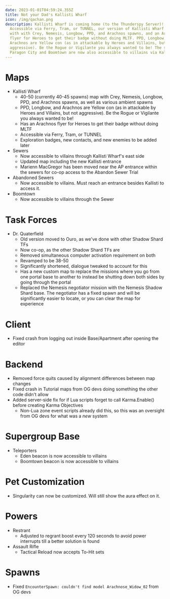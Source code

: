 ```yaml
---
date: 2023-01-01T04:59:24.355Z
title: Not your Dad's Kallisti Wharf
icon: /img/qachan.png
description: Kallisti Wharf is coming home (to the Thunderspy Server)!
  Accessible via Ferry, Tram, or TUNNEL, our version of Kallisti Wharf is alive
  with with Crey, Nemesis, Longbow, PPD, and Arachnos spawns, and an Arachnos
  flyer for Heroes to get their badge without doing MLTF. PPD, Longbow, and
  Arachnos are Yellow con (as in attackable by Heroes and Villains, but not
  aggressive). Be the Rogue or Vigilante you always wanted to be! The sewers of
  Paragon City and Boomtown are now also accessible to villains via Kallisti.
---
```

# Maps

* Kallisti Wharf
  - 40-50 (currently 40-45 spawns) map with Crey, Nemesis, Longbow, PPD, and Arachnos spawns, as well as various ambient spawns
  - PPD, Longbow, and Arachnos are Yellow con (as in attackable by Heroes and Villains, but not aggressive). Be the Rogue or Vigilante you always wanted to be!
  - Has an Arachnos flyer for Heroes to get their badge without doing MLTF
  - Accessible via Ferry, Tram, or TUNNEL
  - Exploration badges, new contacts, and new enemies to be added later
* Sewers
  - Now accessible to villains through Kallisti Wharf's east side
  - Updated map including the new Kallisti entrance
  - Marienn MacGregor has been moved near the AP entrance within the sewers for co-op access to the Abandon Sewer Trial
* Abandoned Sewers
  - Now accessible to villains. Must reach an entrance besides Kallisti to access it.
* Boomtown
  - Now accessible to villains through the Sewer

# Task Forces

  * Dr. Quaterfield
    - Old version moved to Ouro, as we've done with other Shadow Shard TFs
    - Now co-op, as the other Shadow Shard TFs are
    - Removed simultaneous computer activation requirement on both
    - Revamped to be 38-50
    - Significantly shortened, dialogue tweaked to account for this
    - Has a new custom map to replace the missions where you go from one portal base to another to instead be shutting down both sides by going through the portal
    - Replaced the Nemesis negotiator mission with the Nemesis Shadow Shard base. The negotiator has a fixed spawn and will be significantly easier to locate, or you can clear the map for experience

# Client

  * Fixed crash from logging out inside Base/Apartment after opening the editor

# Backend

  * Removed force quits caused by alignment differences between map changes
  * Fixed crash in Tutorial maps from OG devs doing something the other code didn't allow
  * Added server-side fix for if Lua scripts forget to call Karma.Enable() before creating Karma Objectives
    - Non-Lua zone event scripts already did this, so this was an oversight from OG devs for what was a *new* system

# Supergroup Base

  * Teleporters
    - Eden beacon is now accessible to villains
    - Boomtown beacon is now accessible to villains 

# Pet Customization

  * Singularity can now be customized. Will still show the aura effect on it.

# Powers

  * Restrant
    - Adjusted to regrant boost every 120 seconds to avoid power interrupts till a better solution is found
  * Assault Rifle
    - Tactical Reload now accepts To-Hit sets

# Spawns

  * Fixed `EncounterSpawn: couldn't find model Arachnose_Widow_02` from OG devs